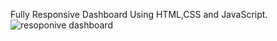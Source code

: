 Fully Responsive Dashboard Using HTML,CSS and JavaScript. <br>
![resoponive dashboard](https://github.com/sajidasghar/fully-responsive-dashboard/assets/152764869/53aba145-6180-462e-9304-fcf0598ff409)
